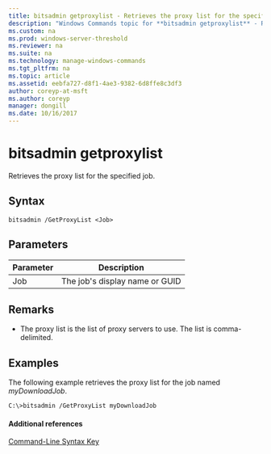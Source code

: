 ```yaml
---
title: bitsadmin getproxylist - Retrieves the proxy list for the specified job.
description: "Windows Commands topic for **bitsadmin getproxylist** - Retrieves the proxy list for the specified job."
ms.custom: na
ms.prod: windows-server-threshold
ms.reviewer: na
ms.suite: na
ms.technology: manage-windows-commands
ms.tgt_pltfrm: na
ms.topic: article
ms.assetid: eebfa727-d8f1-4ae3-9382-6d8ffe8c3df3
author: coreyp-at-msft
ms.author: coreyp
manager: dongill
ms.date: 10/16/2017
---
```


# bitsadmin getproxylist



Retrieves the proxy list for the specified job.

## Syntax

```
bitsadmin /GetProxyList <Job>
```

## Parameters

|Parameter|Description|
|---------|-----------|
|Job|The job's display name or GUID|

## Remarks

-   The proxy list is the list of proxy servers to use. The list is comma-delimited.

## <a name="BKMK_examples"></a>Examples

The following example retrieves the proxy list for the job named *myDownloadJob*.
```
C:\>bitsadmin /GetProxyList myDownloadJob
```

#### Additional references

[Command-Line Syntax Key](command-line-syntax-key.md)